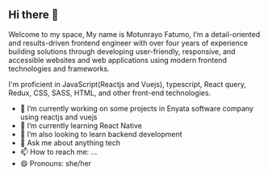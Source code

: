 ## Hi there 👋

Welcome to my space, My name is Motunrayo Fatumo, I’m a detail-oriented and results-driven frontend engineer with over four years of experience building solutions through developing user-friendly, responsive, and accessible websites and web applications using modern frontend technologies and frameworks. 

I'm proficient in JavaScript(Reactjs and Vuejs), typescript, React query, Redux, CSS, SASS, HTML, and other front-end technologies.



- 🔭 I’m currently working on some projects in Enyata software company using reactjs and vuejs
- 🌱 I’m currently learning React Native
- 🌱 I’m also looking to learn backend development
- 💬 Ask me about anything tech 
- 📫 How to reach me: ...
- 😄 Pronouns: she/her


